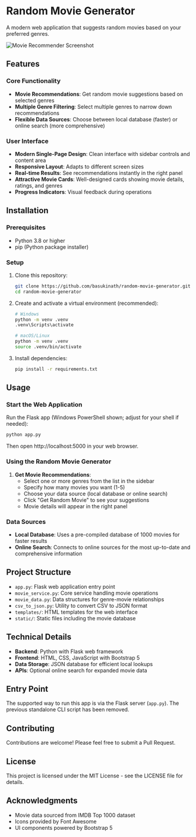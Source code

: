 # Random Movie Generator

A modern web application that suggests random movies based on your preferred genres.

![Movie Recommender Screenshot](https://via.placeholder.com/800x450.png?text=Movie+Recommender+App)

## Features

### Core Functionality
- **Movie Recommendations**: Get random movie suggestions based on selected genres
- **Multiple Genre Filtering**: Select multiple genres to narrow down recommendations
- **Flexible Data Sources**: Choose between local database (faster) or online search (more comprehensive)

### User Interface
- **Modern Single-Page Design**: Clean interface with sidebar controls and content area
- **Responsive Layout**: Adapts to different screen sizes
- **Real-time Results**: See recommendations instantly in the right panel
- **Attractive Movie Cards**: Well-designed cards showing movie details, ratings, and genres
- **Progress Indicators**: Visual feedback during operations

## Installation

### Prerequisites
- Python 3.8 or higher
- pip (Python package installer)

### Setup

1. Clone this repository:
   ```bash
   git clone https://github.com/basukinath/random-movie-generator.git
   cd random-movie-generator
   ```

2. Create and activate a virtual environment (recommended):
   ```bash
   # Windows
   python -m venv .venv
   .venv\Scripts\activate

   # macOS/Linux
   python -m venv .venv
   source .venv/bin/activate
   ```

3. Install dependencies:
   ```bash
   pip install -r requirements.txt
   ```

## Usage

### Start the Web Application

Run the Flask app (Windows PowerShell shown; adjust for your shell if needed):

```bash
python app.py
```

Then open http://localhost:5000 in your web browser.

### Using the Random Movie Generator

1. **Get Movie Recommendations**:
   - Select one or more genres from the list in the sidebar
   - Specify how many movies you want (1-5)
   - Choose your data source (local database or online search)
   - Click "Get Random Movie" to see your suggestions
   - Movie details will appear in the right panel

 

### Data Sources

- **Local Database**: Uses a pre-compiled database of 1000 movies for faster results
- **Online Search**: Connects to online sources for the most up-to-date and comprehensive information

## Project Structure

- `app.py`: Flask web application entry point
- `movie_service.py`: Core service handling movie operations
- `movie_data.py`: Data structures for genre-movie relationships
- `csv_to_json.py`: Utility to convert CSV to JSON format
- `templates/`: HTML templates for the web interface
- `static/`: Static files including the movie database

## Technical Details

- **Backend**: Python with Flask web framework
- **Frontend**: HTML, CSS, JavaScript with Bootstrap 5
- **Data Storage**: JSON database for efficient local lookups
- **APIs**: Optional online search for expanded movie data

## Entry Point

The supported way to run this app is via the Flask server (`app.py`).
The previous standalone CLI script has been removed.

## Contributing

Contributions are welcome! Please feel free to submit a Pull Request.

## License

This project is licensed under the MIT License - see the LICENSE file for details.

## Acknowledgments

- Movie data sourced from IMDB Top 1000 dataset
- Icons provided by Font Awesome
- UI components powered by Bootstrap 5
